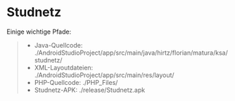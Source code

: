 # Studnetz

Einige wichtige Pfade:
>- Java-Quellcode: ./AndroidStudioProject/app/src/main/java/hirtz/florian/matura/ksa/studnetz/
>- XML-Layoutdateien: ./AndroidStudioProject/app/src/main/res/layout/
>- PHP-Quellcode: ./PHP_Files/
>- Studnetz-APK: ./release/Studnetz.apk
